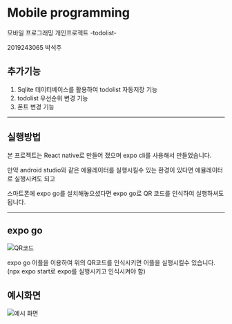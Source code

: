 # Mobile programming
모바일 프로그래밍 개인프로젝트 -todolist-

2019243065 박석주

추가기능
---
1. Sqlite 데이터베이스를 활용하여 todolist 자동저장 기능
2. todolist 우선순위 변경 기능
3. 폰트 변경 기능

---
## 실행방법

본 프로젝트는 React native로 만들어 졌으며 expo cli를 사용해서 만들었습니다.

만약 android studio와 같은 에뮬레이터를 실행시킬수 있는 환경이 있다면 에뮬레이터로 실행시켜도 되고

스마트폰에 expo go를 설치해놓으셨다면 expo go로 QR 코드를 인식하여 실행하셔도 됩니다.

---
expo go
---


![QR코드](https://github.com/WAME-LEL/gacha_calculator/assets/56767018/a4257950-8a09-41d3-86c2-3c724611f6aa)

expo go 어플을 이용하여 위의 QR코드를 인식시키면 어플을 실행시킬수 있습니다.(npx expo start로 expo를 실행시키고 인식시켜야 함)

예시화면
---

![예시 화면](https://github.com/WAME-LEL/gacha_calculator/assets/56767018/9597a53a-9f4a-432b-a0de-c128c33f79ec)
